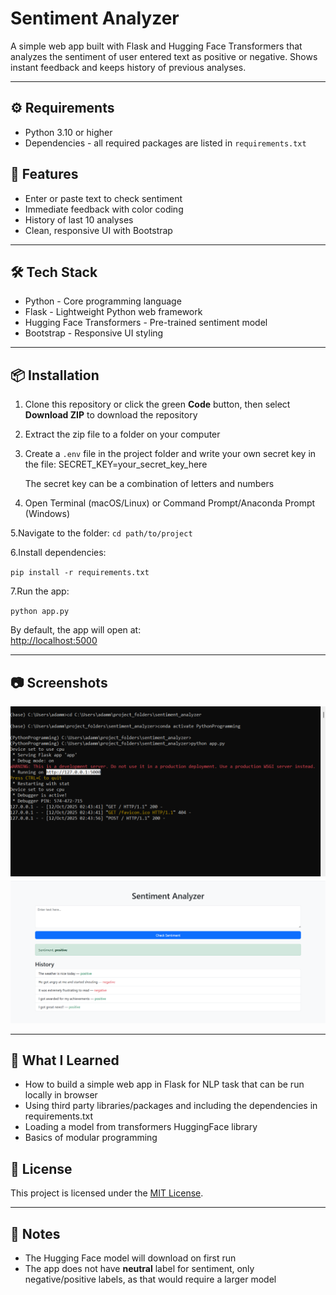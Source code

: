# Sentiment Analyzer

A simple web app built with Flask and Hugging Face Transformers that analyzes the sentiment of user entered text as positive or negative. Shows instant feedback and keeps history of previous analyses.

---

## ⚙️ Requirements

- Python 3.10 or higher
- Dependencies - all required packages are listed in `requirements.txt`

## 🚀 Features

- Enter or paste text to check sentiment
- Immediate feedback with color coding
- History of last 10 analyses
- Clean, responsive UI with Bootstrap

---

## 🛠️ Tech Stack

- Python - Core programming language
- Flask - Lightweight Python web framework
- Hugging Face Transformers - Pre-trained sentiment model
- Bootstrap - Responsive UI styling

---

## 📦 Installation

1. Clone this repository or click the green **Code** button, then select **Download ZIP** to download the repository

2. Extract the zip file to a folder on your computer

3. Create a `.env` file in the project folder and write your own secret key in the file:
SECRET_KEY=your_secret_key_here

    The secret key can be a combination of letters and numbers

4. Open Terminal (macOS/Linux) or Command Prompt/Anaconda Prompt (Windows)

5.Navigate to the folder:
`cd path/to/project`

6.Install dependencies:

`pip install -r requirements.txt`

7.Run the app:

`python app.py`

By default, the app will open at:  
[http://localhost:5000](http://localhost:5000)

---

## 📷 Screenshots

![Run app](images/run_app.png)
![Web app browser window](images/web_app.png)

---

## 📖 What I Learned

- How to build a simple web app in Flask for NLP task that can be run locally in browser
- Using third party libraries/packages and including the dependencies in requirements.txt
- Loading a model from transformers HuggingFace library
- Basics of modular programming

## 📄 License

This project is licensed under the [MIT License](/LICENSE).

---

## 📌 Notes

- The Hugging Face model will download on first run
- The app does not have **neutral** label for sentiment, only negative/positive labels, as that would require a larger model
